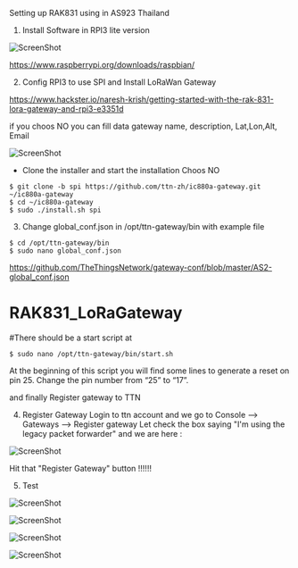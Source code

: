 Setting up RAK831 using in AS923 Thailand  

1) Install Software in RPI3 lite version

![ScreenShot](https://cdn.instructables.com/FQT/00JT/J1GOYEID/FQT00JTJ1GOYEID.LARGE.jpg?auto=webp&crop=3:2)

https://www.raspberrypi.org/downloads/raspbian/


2) Config RPI3 to use SPI and Install LoRaWan Gateway 

https://www.hackster.io/naresh-krish/getting-started-with-the-rak-831-lora-gateway-and-rpi3-e3351d

if you choos NO you can fill data gateway name, description, Lat,Lon,Alt, Email 

![ScreenShot](https://ttnstaticfile.blob.core.windows.net/media/django-summernote/2017-10-10/90b61a02-3f46-415d-bb73-9837dbd7f59b.png)

  - Clone the installer and start the installation Choos NO  
  
```
$ git clone -b spi https://github.com/ttn-zh/ic880a-gateway.git ~/ic880a-gateway
$ cd ~/ic880a-gateway
$ sudo ./install.sh spi

```

3) Change global_conf.json in /opt/ttn-gateway/bin with example file

```
$ cd /opt/ttn-gateway/bin
$ sudo nano global_conf.json 
```
https://github.com/TheThingsNetwork/gateway-conf/blob/master/AS2-global_conf.json

# RAK831_LoRaGateway
#There should be a start script at 

```
$ sudo nano /opt/ttn-gateway/bin/start.sh
```

At the beginning of this script you will find some lines to generate a reset on pin 25. Change the pin number from “25” to “17”.

and finally Register gateway to TTN 

4) Register Gateway 
Login to ttn account and we go to Console --> Gateways --> Register gateway
Let check the box saying "I'm using the legacy packet forwarder" and we are here :

![ScreenShot](https://ttnstaticfile.blob.core.windows.net/media/django-summernote/2017-10-10/29ae7b7e-2034-4269-b434-74ce886cc890.png)

Hit that "Register Gateway" button !!!!!!

5) Test 

![ScreenShot](https://github.com/worrajak/RAK831_LoRaGateway/blob/master/CSV049.jpg)

![ScreenShot](https://github.com/worrajak/RAK831_LoRaGateway/blob/master/CSV048.jpg)

![ScreenShot](https://github.com/worrajak/RAK831_LoRaGateway/blob/master/CSV047.jpg)

![ScreenShot](https://github.com/worrajak/RAK831_LoRaGateway/blob/master/CSV050.jpg)


